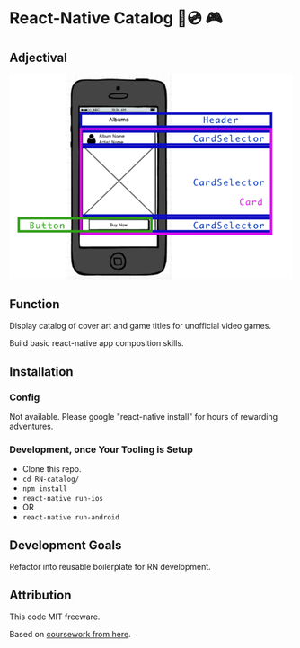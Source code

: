 # React-Native Catalog :iphone::cd: 🎮

## Adjectival

![screenshot](wireframe.png)

## Function

Display catalog of cover art and game titles for unofficial video games.

Build basic react-native app composition skills.

## Installation

### Config
Not available. Please google "react-native install" for hours of rewarding adventures.

### Development, once Your Tooling is Setup
+ Clone this repo.
+ ```cd RN-catalog/```
+ ```npm install```
+ ```react-native run-ios```
+ OR
+ ```react-native run-android```


## Development Goals

Refactor into reusable boilerplate for RN development.

## Attribution

This code MIT freeware.

Based on [coursework from here](https://www.udemy.com/the-complete-react-native-and-redux-course).

